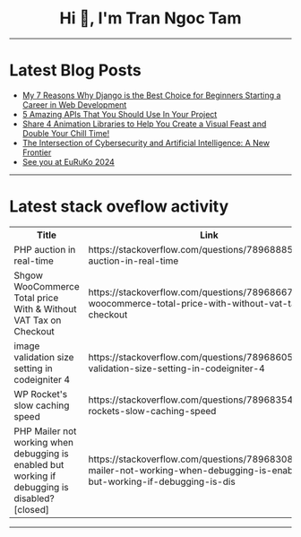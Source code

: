 <h1 align="center">Hi 👋, I'm Tran Ngoc Tam</h1>

---

# Latest Blog Posts 
<!-- BLOG-POST-LIST:START -->
- [My 7 Reasons Why Django is the Best Choice for Beginners Starting a Career in Web Development](https://dev.to/stokry/my-7-reasons-why-django-is-the-best-choice-for-beginners-starting-a-career-in-web-development-ce0)
- [5 Amazing APIs That You Should Use In Your Project](https://dev.to/bizmaven-devworld-organization/5-amazing-apis-that-you-should-use-in-your-project-cnd)
- [Share 4 Animation Libraries to Help You Create a Visual Feast and Double Your Chill Time!](https://dev.to/angelaswift/share-4-animation-libraries-to-help-you-create-a-visual-feast-and-double-your-chill-time-49h9)
- [The Intersection of Cybersecurity and Artificial Intelligence: A New Frontier](https://dev.to/lilyneema/the-intersection-of-cybersecurity-and-artificial-intelligence-a-new-frontier-9l8)
- [See you at EuRuKo 2024](https://dev.to/lucianghinda/see-you-at-euruko-2024-2den)
<!-- BLOG-POST-LIST:END -->

---

# Latest stack oveflow activity
<table>
  <tr><th>Title</th><th>Link</th></tr>
  <!-- STACKOVERFLOW:START --><tr><td>PHP auction in real-time</td><td>https://stackoverflow.com/questions/78968885/php-auction-in-real-time</td></tr><tr><td>Shgow WooCommerce Total price With &amp; Without VAT Tax on Checkout</td><td>https://stackoverflow.com/questions/78968667/shgow-woocommerce-total-price-with-without-vat-tax-on-checkout</td></tr><tr><td>image validation size setting in codeigniter 4</td><td>https://stackoverflow.com/questions/78968605/image-validation-size-setting-in-codeigniter-4</td></tr><tr><td>WP Rocket&#39;s slow caching speed</td><td>https://stackoverflow.com/questions/78968354/wp-rockets-slow-caching-speed</td></tr><tr><td>PHP Mailer not working when debugging is enabled but working if debugging is disabled? [closed]</td><td>https://stackoverflow.com/questions/78968308/php-mailer-not-working-when-debugging-is-enabled-but-working-if-debugging-is-dis</td></tr><!-- STACKOVERFLOW:END -->
</table>

---


